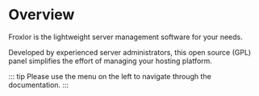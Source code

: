 # Overview

Froxlor is the lightweight server management software for your needs.

Developed by experienced server administrators, this open source (GPL) panel simplifies the effort of managing your
hosting platform.

::: tip
Please use the menu on the left to navigate through the documentation.
:::
